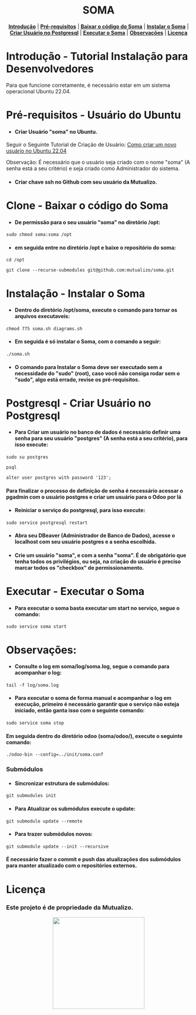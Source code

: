 <h1 align="center">SOMA</h1>

<p align="center">
<b><a href="#Introdução">Introdução</a></b>
|
<b><a href="#Pré-requisitos">Pré-requisitos</a></b>
|
<b><a href="#Clone">Baixar o código do Soma</a></b>
|
<b><a href="#Instalação">Instalar o Soma</a></b>
|
<b><a href="#Postgresql">Criar Usuário no Postgresql</a></b>
|
<b><a href="#Executar">Executar o Soma</a></b>
|
<b><a href="#Observações">Observações</a></b>
|
<b><a href="#Licença">Licença</a></b>
<br>
</p>

# Introdução - Tutorial Instalação para Desenvolvedores

Para que funcione corretamente, é necessário estar em um sistema operacional Ubuntu 22.04.

# Pré-requisitos - Usuário do Ubuntu

* #### Criar Usuário "soma" no Ubuntu. 

Seguir o Seguinte Tutorial de Criação de Usuário: [Como criar um novo usuário no Ubuntu 22.04](https://pt.linux-console.net/?p=15024)

Observação: É necessário que o usuário seja criado com o nome "soma" (A senha está a seu critério) e seja criado como Administrador do sistema.

* #### Criar chave ssh no Github com seu usuário da Mutualizo.

# Clone - Baixar o código do Soma

* #### De permissão para o seu usuário "soma" no diretório /opt:


```sudo chmod soma:soma /opt```

* #### em seguida entre no diretório /opt e baixe o repositório do soma:


```cd /opt```

```git clone --recurse-submodules git@github.com:mutualizo/soma.git```

# Instalação - Instalar o Soma

* #### Dentro do diretório /opt/soma, execute o comando para tornar os arquivos executaveis:


```chmod 775 soma.sh diagrams.sh```  

* #### Em seguida é só instalar o Soma, com o comando a seguir:


```./soma.sh```

* #### O comando para Instalar o Soma deve ser executado sem a necessidade do "sudo" (root), caso você não consiga rodar sem o "sudo", algo está errado, revise os pré-requisitos.

# Postgresql - Criar Usuário no Postgresql

* #### Para Criar um usuário no banco de dados é necessário definir uma senha para seu usuário "postgres" (A senha está a seu critério), para isso execute:

    
```sudo su postgres```

```psql ```

```alter user postgres with password '123';```

#### Para finalizar o processo de definição de senha é necessário acessar o pgadmin com o usuário postgres e criar um usuário para o Odoo por lá

* #### Reiniciar o serviço do postgresql, para isso execute:


```sudo service postgresql restart```

* #### Abra seu DBeaver (Administrador de Banco de Dados), acesse o localhost com seu usuário postgres e a senha escolhida.

* #### Crie um usuário "soma", e com a senha "soma". É de obrigatório que tenha todos os privilégios, ou seja, na criação do usuário é preciso marcar todos os "checkbox" de permissionamento.

# Executar - Executar o Soma

* #### Para executar o soma basta executar um start no serviço, segue o comando:


```sudo service soma start```

# Observações:

* #### Consulte o log em soma/log/soma.log, segue o comando para acompanhar o log:

    
```tail -f log/soma.log```

* #### Para executar o soma de forma manual e acompanhar o log em execução, primeiro é necessário garantir que o serviço não esteja iniciado, então ganta isso com o seguinte comando:


```sudo service soma stop```

#### Em seguida dentro do diretório odoo (soma/odoo/), execute o seguinte comando:
  

```./odoo-bin --config=../init/soma.conf```

### Submódulos

* #### Sincronizar estrutura de submódulos:


```git submodules init```

* #### Para Atualizar os submódulos execute o update:


```git submodule update --remote```

* #### Para trazer submódulos novos:


```git submodule update --init --recursive```

#### É necessário fazer o commit e push das atualizações dos submódulos para manter atualizado com o repositórios externos.

# Licença

### Este projeto é de propriedade da Mutualizo.

<p align="center">
<a name="top" href="https://www.mutualizo.com.br/"><img src="https://github.com/mutualizo/soma/blob/Develop/icon.png" width="250"></a>
</p>
